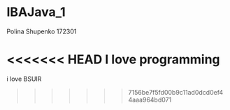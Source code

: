 # IBAJava_1

Polina Shupenko
172301

<<<<<<< HEAD
I love programming
=======
i love BSUIR
>>>>>>> 7156be7f5fd00b9c11ad0dcd0ef44aaa964bd071
